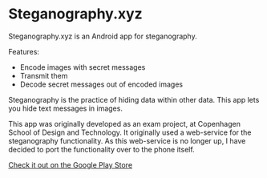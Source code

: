 # Steganography.xyz
Steganography.xyz is an Android app for steganography.

Features:
* Encode images with secret messages
* Transmit them
* Decode secret messages out of encoded images

Steganography is the practice of hiding data within other data.
This app lets you hide text messages in images.

This app was originally developed as an exam project, at Copenhagen School of Design and Technology.
It originally used a web-service for the steganography functionality.
As this web-service is no longer up, I have decided to port the functionality over to the phone itself.

[Check it out on the Google Play Store](https://play.google.com/store/apps/details?id=com.akseltorgard.steganography)
